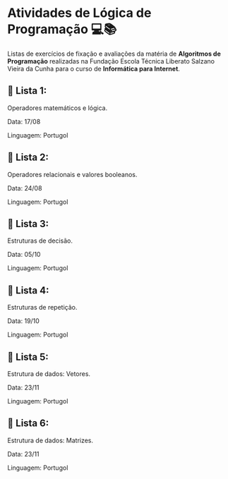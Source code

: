 # Atividades de Lógica de Programação 💻📚

Listas de exercícios de fixação e avaliações da matéria de **Algoritmos de Programação** realizadas na Fundação Escola Técnica Liberato Salzano Vieira da Cunha para o curso de **Informática para Internet**.

## 📘 Lista 1:
Operadores matemáticos e lógica.

Data: 17/08

Linguagem: Portugol

## 📗 Lista 2:
Operadores relacionais e valores booleanos.

Data: 24/08

Linguagem: Portugol

## 📒 Lista 3:
Estruturas de decisão.

Data: 05/10

Linguagem: Portugol

## 📙 Lista 4:
Estruturas de repetição.

Data: 19/10

Linguagem: Portugol

## 📕 Lista 5:
Estrutura de dados: Vetores.

Data: 23/11

Linguagem: Portugol

## 📓 Lista 6:
Estrutura de dados: Matrizes.

Data: 23/11

Linguagem: Portugol